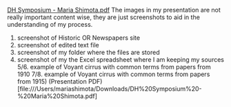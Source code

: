 [DH Symposium - Maria Shimota.pdf](https://github.com/eng470-s23/marias_demosite/files/11648607/DH.Symposium.-.Maria.Shimota.pdf)
The images in my presentation are not really important content wise, they are just screenshots to aid in the understanding of my process. 
  1. screenshot of Historic OR Newspapers site 
  2. screenshot of edited text file 
  3. screenshot of my folder where the files are stored 
  4. screenshot of my the Excel spreadsheet where I am keeping my sources 
  5/6. example of Voyant cirrus with common terms from papers from 1910 
  7/8. example of Voyant cirrus with common terms from papers from 1915)
  (Presentation PDF)[file:///Users/mariashimota/Downloads/DH%20Symposium%20-%20Maria%20Shimota.pdf] 
